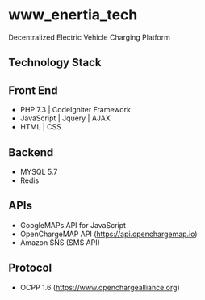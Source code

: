 # www_enertia_tech
Decentralized Electric Vehicle Charging Platform

## Technology Stack

## Front End

* PHP 7.3 | CodeIgniter Framework
* JavaScript | Jquery | AJAX
* HTML | CSS 

## Backend

* MYSQL 5.7
* Redis

## APIs

* GoogleMAPs API for JavaScript
* OpenChargeMAP API (https://api.openchargemap.io)
* Amazon SNS (SMS API)

## Protocol

* OCPP 1.6 (https://www.openchargealliance.org)
